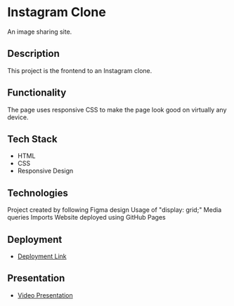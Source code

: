 # Instagram Clone

An image sharing site.

## Description

This project is the frontend to an Instagram clone.

## Functionality

The page uses responsive CSS to make the page look good on virtually any device.

## Tech Stack

- HTML
- CSS
- Responsive Design

## Technologies

Project created by following Figma design
Usage of "display: grid;"
Media queries
Imports
Website deployed using GitHub Pages

## Deployment

- [Deployment Link](https://thepaladin000.github.io/Instagram-Clone/)

## Presentation

- [Video Presentation](https://drive.google.com/file/d/1IzDun4-qs-8bmWNH8gDHMk1JIUiR0HLS/view?usp=sharing)

